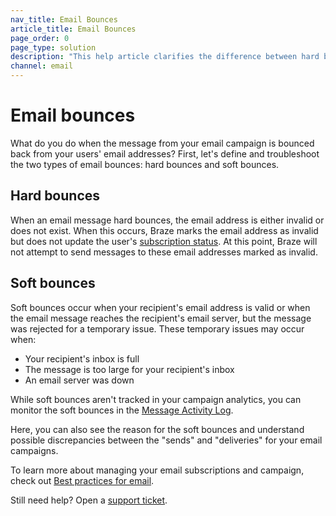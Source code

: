 ```yaml
---
nav_title: Email Bounces
article_title: Email Bounces
page_order: 0
page_type: solution
description: "This help article clarifies the difference between hard bounces and soft bounces."
channel: email
---
```


# Email bounces

What do you do when the message from your email campaign is bounced back from your users' email addresses? First, let's define and troubleshoot the two types of email bounces: hard bounces and soft bounces. 

## Hard bounces

When an email message hard bounces, the email address is either invalid or does not exist. When this occurs, Braze marks the email address as invalid but does not update the user's [subscription status][1]. At this point, Braze will not attempt to send messages to these email addresses marked as invalid.

## Soft bounces

Soft bounces occur when your recipient's email address is valid or when the email message reaches the recipient's email server, but the message was rejected for a temporary issue. These temporary issues may occur when:
- Your recipient's inbox is full
- The message is too large for your recipient's inbox  
- An email server was down

While soft bounces aren't tracked in your campaign analytics, you can monitor the soft bounces in the [Message Activity Log][3].

Here, you can also see the reason for the soft bounces and understand possible discrepancies between the "sends" and "deliveries" for your email campaigns.

To learn more about managing your email subscriptions and campaign, check out [Best practices for email][2].

Still need help? Open a [support ticket]({{site.baseurl}}/braze_support/).

[1]: {{site.baseurl}}/user_guide/message_building_by_channel/email/managing_user_subscriptions
[2]: {{site.baseurl}}/user_guide/message_building_by_channel/email/best_practices
[3]: {{site.baseurl}}/user_guide/administrative/app_settings/message_activity_log_tab/